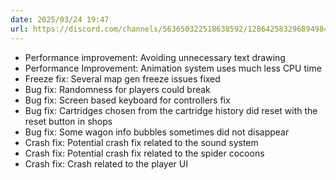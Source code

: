 ```yaml
---
date: 2025/03/24 19:47
url: https://discord.com/channels/563650322518638592/1286425832968949840/1353681523001528380
---
```

- Performance improvement: Avoiding unnecessary text drawing
- Performance Improvement: Animation system uses much less CPU time
- Freeze fix: Several map gen freeze issues fixed
- Bug fix: Randomness for players could break
- Bug fix: Screen based keyboard for controllers fix
- Bug fix: Cartridges chosen from the cartridge history did reset with the reset button in shops
- Bug fix: Some wagon info bubbles sometimes did not disappear
- Crash fix: Potential crash fix related to the sound system
- Crash fix: Potential crash fix related to the spider cocoons
- Crash fix: Crash related to the player UI